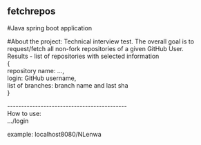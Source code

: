 ## fetchrepos
#Java spring boot application

#About the project:
Technical interview test. The overall goal is to request/fetch all non-fork repositories of a given GitHub User.<br>
Results - list of repositories with selected information<br>
{<br>
repository name: ...,<br>
login: GitHub username,<br>
list of branches: branch name and last sha<br>
}<br>

-------------------------------------------<br>
How to use:<br>
.../login<br>

example: localhost8080/NLenwa<br>
